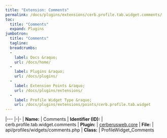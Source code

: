 ```yaml
---
title: "Extension: Comments"
permalink: /docs/plugins/extensions/cerb.profile.tab.widget.comments/
toc:
  title: "Comments"
  expand: Plugins
jumbotron:
  title: "Comments"
  tagline: 
  breadcrumbs:
  -
    label: Docs &raquo;
    url: /docs/home/
  -
    label: Plugins &raquo;
    url: /docs/plugins/
  -
    label: Extension Points &raquo;
    url: /docs/plugins/extensions/
  -
    label: Profile Widget Type &raquo;
    url: /docs/plugins/extensions/points/cerb.profile.tab.widget
---
```


|---
|-|-
| **Name:** | Comments
| **Identifier (ID):** | cerb.profile.tab.widget.comments
| **Plugin:** | [cerberusweb.core](/docs/plugins/cerberusweb.core/)
| **File:** | api/profiles/widgets/comments.php
| **Class:** | ProfileWidget_Comments

